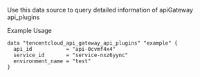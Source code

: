 Use this data source to query detailed information of apiGateway api_plugins

Example Usage

```hcl
data "tencentcloud_api_gateway_api_plugins" "example" {
  api_id           = "api-0cvmf4x4"
  service_id       = "service-nxz6yync"
  environment_name = "test"
}
```